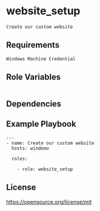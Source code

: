website_setup
=========
```
Create our custom website
```
Requirements
------------
```
Windows Machine Credential
```
Role Variables
--------------
```
```
Dependencies
------------

Example Playbook
----------------
```
---
- name: Create our custom website
  hosts: windemo

  roles:

    - role: website_setup
```
License
-------

https://opensource.org/license/mit
